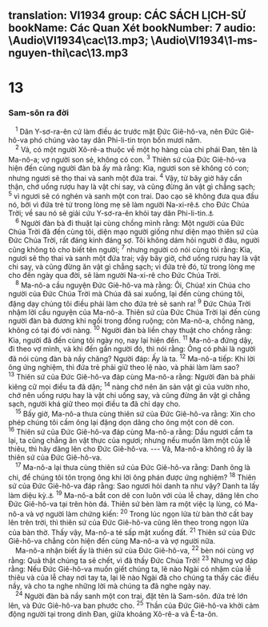 translation: VI1934
group: CÁC SÁCH LỊCH-SỬ
bookName: Các Quan Xét 
bookNumber: 7
audio: \Audio\VI1934\cac\13.mp3; \Audio\VI1934\1-ms-nguyen-thi\cac\13.mp3
-------

<div class="title"><h1>13</h1><h3>Sam-sôn ra đời</h3></div>
<span class="verse cac_13_1"> <sup>1</sup> Dân Y-sơ-ra-ên cứ làm điều ác trước mặt Đức Giê-hô-va, nên Đức Giê-hô-va phó chúng vào tay dân Phi-li-tin trọn bốn mươi năm. <br/></span>
<span class="verse cac_13_2"> <sup>2</sup> Vả, có một người Xô-rê-a thuộc về một họ hàng của chi phái Đan, tên là Ma-nô-a; vợ người son sẻ, không có con. </span>
<span class="verse cac_13_3"><sup>3</sup> Thiên sứ của Đức Giê-hô-va hiện đến cùng người đàn bà ấy mà rằng: Kìa, ngươi son sẻ không có con; nhưng ngươi sẽ thọ thai và sanh một đứa trai. </span>
<span class="verse cac_13_4"><sup>4</sup> Vậy, từ bây giờ hãy cẩn thận, chớ uống rượu hay là vật chi say, và cũng đừng ăn vật gì chẳng sạch; </span>
<span class="verse cac_13_5"><sup>5</sup> vì ngươi sẽ có nghén và sanh một con trai. Dao cạo sẽ không đưa qua đầu nó, bởi vì đứa trẻ từ trong lòng mẹ sẽ làm người Na-xi-rê<a data-toggle="tooltip" data-placement="bottom" title="Hãy xem Dan 6:2">⚓</a> cho Đức Chúa Trời; về sau nó sẽ giải cứu Y-sơ-ra-ên khỏi tay dân Phi-li-tin.<a data-toggle="tooltip" data-placement="bottom" title="Dan 6:1-5">⚓</a><br/></span>
<span class="verse cac_13_6"> <sup>6</sup> Người đàn bà đi thuật lại cùng chồng mình rằng: Một người của Đức Chúa Trời đã đến cùng tôi, diện mạo người giống như diện mạo thiên sứ của Đức Chúa Trời, rất đáng kinh đáng sợ. Tôi không dám hỏi người ở đâu, người cũng không tỏ cho biết tên người; </span>
<span class="verse cac_13_7"><sup>7</sup> nhưng người có nói cùng tôi rằng: Kìa, ngươi sẽ thọ thai và sanh một đứa trai; vậy bây giờ, chớ uống rượu hay là vật chi say, và cũng đừng ăn vật gì chẳng sạch; vì đứa trẻ đó, từ trong lòng mẹ cho đến ngày qua đời, sẽ làm người Na-xi-rê cho Đức Chúa Trời. <br/></span>
<span class="verse cac_13_8"> <sup>8</sup> Ma-nô-a cầu nguyện Đức Giê-hô-va mà rằng: Ôi, Chúa! xin Chúa cho người của Đức Chúa Trời mà Chúa đã sai xuống, lại đến cùng chúng tôi, đặng dạy chúng tôi điều phải làm cho đứa trẻ sẽ sanh ra! </span>
<span class="verse cac_13_9"><sup>9</sup> Đức Chúa Trời nhậm lời cầu nguyện của Ma-nô-a. Thiên sứ của Đức Chúa Trời lại đến cùng người đàn bà đương khi ngồi trong đồng ruộng; còn Ma-nô-a, chồng nàng, không có tại đó với nàng. </span>
<span class="verse cac_13_10"><sup>10</sup> Người đàn bà liền chạy thuật cho chồng rằng: Kìa, người đã đến cùng tôi ngày nọ, nay lại hiện đến. </span>
<span class="verse cac_13_11"><sup>11</sup> Ma-nô-a đứng dậy, đi theo vợ mình, và khi đến gần người đó, thì nói rằng: Ông có phải là người đã nói cùng đàn bà nầy chăng? Người đáp: Ấy là ta. </span>
<span class="verse cac_13_12"><sup>12</sup> Ma-nô-a tiếp: Khi lời ông ứng nghiệm, thì đứa trẻ phải giữ theo lệ nào, và phải làm làm sao? </span>
<span class="verse cac_13_13"><sup>13</sup> Thiên sứ của Đức Giê-hô-va đáp cùng Ma-nô-a rằng: Người đàn bà phải kiêng cữ mọi điều ta đã dặn; </span>
<span class="verse cac_13_14"><sup>14</sup> nàng chớ nên ăn sản vật gì của vườn nho, chớ nên uống rượu hay là vật chi uống say, và cũng đừng ăn vật gì chẳng sạch, người khá giữ theo mọi điều ta đã chỉ dạy cho. <br/></span>
<span class="verse cac_13_15"> <sup>15</sup> Bấy giờ, Ma-nô-a thưa cùng thiên sứ của Đức Giê-hô-va rằng: Xin cho phép chúng tôi cầm ông lại đặng dọn dâng cho ông một con dê con. </span>
<span class="verse cac_13_16"><sup>16</sup> Thiên sứ của Đức Giê-hô-va đáp cùng Ma-nô-a rằng: Dầu ngươi cầm ta lại, ta cũng chẳng ăn vật thực của ngươi; nhưng nếu muốn làm một của lễ thiêu, thì hãy dâng lên cho Đức Giê-hô-va. --- Vả, Ma-nô-a không rõ ấy là thiên sứ của Đức Giê-hô-va. <br/></span>
<span class="verse cac_13_17"> <sup>17</sup> Ma-nô-a lại thưa cùng thiên sứ của Đức Giê-hô-va rằng: Danh ông là chi, để chúng tôi tôn trọng ông khi lời ông phán được ứng nghiệm? </span>
<span class="verse cac_13_18"><sup>18</sup> Thiên sứ của Đức Giê-hô-va đáp rằng: Sao ngươi hỏi danh ta như vậy? Danh ta lấy làm diệu kỳ.<a data-toggle="tooltip" data-placement="bottom" title="Sa 32:29">⚓</a></span>
<span class="verse cac_13_19"><sup>19</sup> Ma-nô-a bắt con dê con luôn với của lễ chay, dâng lên cho Đức Giê-hô-va tại trên hòn đá. Thiên sứ bèn làm ra một việc lạ lùng, có Ma-nô-a và vợ người làm chứng kiến: </span>
<span class="verse cac_13_20"><sup>20</sup> Trong lúc ngọn lửa từ bàn thờ cất bay lên trên trời, thì thiên sứ của Đức Giê-hô-va cũng lên theo trong ngọn lửa của bàn thờ. Thấy vậy, Ma-nô-a té sấp mặt xuống đất. </span>
<span class="verse cac_13_21"><sup>21</sup> Thiên sứ của Đức Giê-hô-va chẳng còn hiện đến cùng Ma-nô-a và vợ người nữa. <br/> Ma-nô-a nhận biết ấy là thiên sứ của Đức Giê-hô-va, </span>
<span class="verse cac_13_22"><sup>22</sup> bèn nói cùng vợ rằng: Quả thật chúng ta sẽ chết, vì đã thấy Đức Chúa Trời! </span>
<span class="verse cac_13_23"><sup>23</sup> Nhưng vợ đáp rằng: Nếu Đức Giê-hô-va muốn giết chúng ta, lẽ nào Ngài có nhậm của lễ thiêu và của lễ chay nơi tay ta, lại lẽ nào Ngài đã cho chúng ta thấy các điều nầy, và cho ta nghe những lời mà chúng ta đã nghe ngày nay. <br/></span>
<span class="verse cac_13_24"> <sup>24</sup> Người đàn bà nầy sanh một con trai, đặt tên là Sam-sôn. đứa trẻ lớn lên, và Đức Giê-hô-va ban phước cho. </span>
<span class="verse cac_13_25"><sup>25</sup> Thần của Đức Giê-hô-va khởi cảm động người tại trong dinh Đan, giữa khoảng Xô-rê-a và Ê-ta-ôn. <br/></span>
